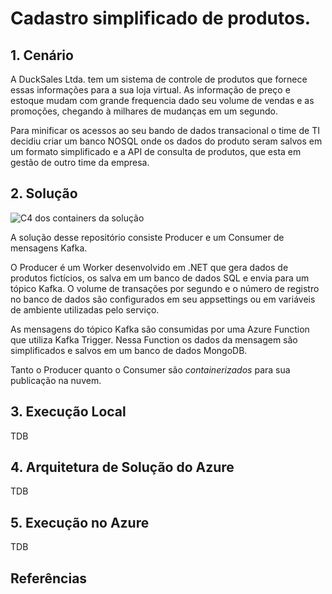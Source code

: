 # Cadastro simplificado de produtos.

## 1. Cenário

A DuckSales Ltda. tem um sistema de controle de produtos que fornece essas informações para a sua loja virtual. As informação de preço e estoque mudam com grande frequencia dado seu volume de vendas e as promoções, chegando à milhares de mudanças em um segundo.

Para minificar os acessos ao seu bando de dados transacional o time de TI decidiu criar um banco NOSQL onde os dados do produto seram salvos em um formato simplificado e a API de consulta de produtos, que esta em gestão de outro time da empresa.

## 2. Solução

![C4 dos containers da solução](_assets/_assets/SistemaProdutos.png)

A solução desse repositório consiste Producer e um Consumer de mensagens Kafka.

O Producer é um Worker desenvolvido em .NET que gera dados de produtos fictícios, os salva em um banco de dados SQL e envia para um tópico Kafka. O volume de transações por segundo e o número de registro no banco de dados são configurados em seu appsettings ou em variáveis de ambiente utilizadas pelo serviço.

As mensagens do tópico Kafka são consumidas por uma Azure Function que utiliza Kafka Trigger. Nessa Function os dados da mensagem são simplificados e salvos em um banco de dados MongoDB.

Tanto o Producer quanto o Consumer são _containerizados_ para sua publicação na nuvem.

## 3. Execução Local

TDB

## 4. Arquitetura de Solução do Azure

TDB

## 5. Execução no Azure

TDB

## Referências

